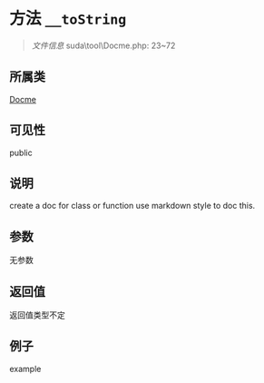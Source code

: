 # 方法 `__toString`



> *文件信息* suda\tool\Docme.php: 23~72

## 所属类 

[Docme](../Docme.md)

## 可见性

 public 

## 说明

create a doc for class or function
use markdown style to doc this.


## 参数


无参数


## 返回值

返回值类型不定


## 例子

example